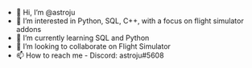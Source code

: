 - 👋 Hi, I’m @astroju
- 👀 I’m interested in Python, SQL, C++, with a focus on flight simulator addons
- 🌱 I’m currently learning SQL and Python
- 💞️ I’m looking to collaborate on Flight Simulator
- 📫 How to reach me - Discord: astroju#5608

<!---
astroju/astroju is a ✨ special ✨ repository because its `README.md` (this file) appears on your GitHub profile.
You can click the Preview link to take a look at your changes.
--->
